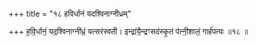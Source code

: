 +++
title = "१८ हविर्धानं यदश्विनाग्नीध्रम्"

+++
ह॒वि॒र्धानं॒ यद॒श्विनाग्नी॑ध्रं॒ यत्सर॑स्वती। इन्द्रा॑यै॒न्द्रꣳसद॑स्कृ॒तं प॑त्नी॒शालं॒ गार्ह॑पत्यः ॥१८ ॥